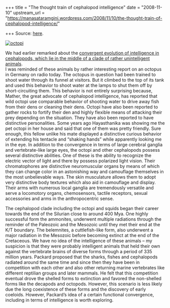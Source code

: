 +++
title = "The thought train of cephalopod intelligence"
date = "2008-11-10"
upstream_url = "https://manasataramgini.wordpress.com/2008/11/10/the-thought-train-of-cephalopod-intelligence/"

+++
Source: [here](https://manasataramgini.wordpress.com/2008/11/10/the-thought-train-of-cephalopod-intelligence/).

[![octopi](https://i2.wp.com/farm4.static.flickr.com/3035/3017917925_44a58ed3c2.jpg)](http://www.flickr.com/photos/24766652@N05/3017917925/ "octopi by somasushma, on Flickr")

We had earlier remarked about the [convergent evolution of intelligence
in cephalopods, which lie in the middle of a clade of rather
unintelligent
animals](https://manasataramgini.wordpress.com/2006/11/09/on-some-convergences/).  
I was reminded of these animals by rather interesting report on an
octopus in Germany on radio today. The octopus in question had been
trained to shoot water through its funnel at visitors. But it climbed to
the top of its tank and used this behavior to shoot water at the lamps
to shut them off by short-circuiting them. This behavior is not entirely
surprising because, Mather, the great advocate of cephalopod
intelligence, has reported that wild octopi use comparable behavior of
shooting water to drive away fish from their dens or cleaning their
dens. Octopi have also been reported to gather rocks to fortify their
den and highly flexible means of attacking their prey depending on the
situation. They have also been reported to have distinctive
personalities. Some years ago Hayasthanika was showing me the pet octopi
in her house and said that one of them was pretty friendly. Sure enough,
this fellow unlike his mate displayed a distinctive curious behavior of
extending his tentacle and “shaking hands” while apparently looking me
in the eye. In addition to the convergence in terms of large cerebral
ganglia and vertebrate-like large eyes, the octopi and other cephalopods
possess several distinctive abilities. One of these is the ability to
recognize the electric vector of light and there by possess polarized
light vision. Their chromatophores are distinctive neuromuscular organs
by means of which they can change color in an astonishing way and
camouflage themselves in the most unbelievable ways. The skin
musculature allows them to adopt very distinctive body textures which
also aid in camouflage and display. Their arms with numerous local
ganglia are tremendously versatile and serve a locomotory organs,
chemosensors, tactile receptors, sexual accessories and arms in the
anthropocentric sense.

The cephalopod clade including the octopi and squids began their career
towards the end of the Silurian close to around 400 Mya. One highly
successful form the ammonites, underwent multiple radiations through the
reminder of the Paleozoic and the Mesozoic until they met their end at
the K/T boundary. The belemnites, a cuttlefish-like form, also underwent
a major radiation in the Mesozoic before becoming extinct at the end of
the Cretaceous. We have no idea of the intelligence of these animals –
my suspicion is that they were probably intelligent animals that held
their own against the vertebrate brains of diverse forms through a
period of 335 million years. Packard proposed that the sharks, fishes
and cephalopods radiated around the same time and since then they have
been in competition with each other and also other returning marine
vertebrates like different reptilian groups and later mammals. He felt
that this competition eventual drove the shelled forms to extinction and
favored the non-shelled forms like the decapods and octopods. However,
this scenario is less likely due the long coexistence of these forms and
the discovery of early coeloids. However, Packard’s idea of a certain
functional convergence, including in terms of intelligence is worth
exploring.

